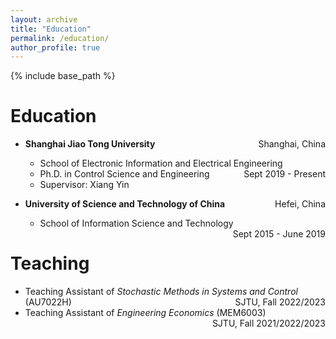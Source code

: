 ```yaml
---
layout: archive
title: "Education"
permalink: /education/
author_profile: true
---
```


{% include base_path %}

Education
======

* **Shanghai Jiao Tong University** <span style="float:right">Shanghai, China</span>
  * School of Electronic Information and Electrical Engineering <span style="float:right">Sept 2019 - Present</span>
  * Ph.D. in Control Science and Engineering
  * Supervisor: Xiang Yin

* **University of Science and Technology of China** <span style="float:right">Hefei, China</span>
  * School of Information Science and Technology <span style="float:right">Sept 2015 - June 2019</span>


Teaching
======

* Teaching Assistant of *Stochastic Methods in Systems and Control* (AU7022H) <span style="float:right">SJTU, Fall 2022/2023</span>
* Teaching Assistant of *Engineering Economics* (MEM6003) <span style="float:right">SJTU, Fall 2021/2022/2023</span>
